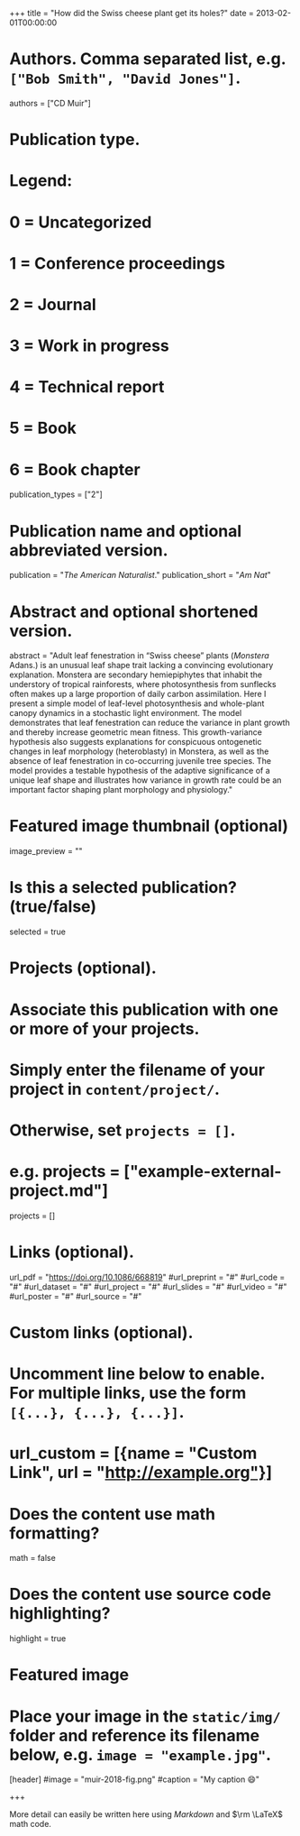+++
title = "How did the Swiss cheese plant get its holes?"
date = 2013-02-01T00:00:00

# Authors. Comma separated list, e.g. `["Bob Smith", "David Jones"]`.
authors = ["CD Muir"]

# Publication type.
# Legend:
# 0 = Uncategorized
# 1 = Conference proceedings
# 2 = Journal
# 3 = Work in progress
# 4 = Technical report
# 5 = Book
# 6 = Book chapter
publication_types = ["2"]

# Publication name and optional abbreviated version.
publication = "*The American Naturalist*."
publication_short = "*Am Nat*"

# Abstract and optional shortened version.
abstract = "Adult leaf fenestration in “Swiss cheese” plants (*Monstera* Adans.) is an unusual leaf shape trait lacking a convincing evolutionary explanation. Monstera are secondary hemiepiphytes that inhabit the understory of tropical rainforests, where photosynthesis from sunflecks often makes up a large proportion of daily carbon assimilation. Here I present a simple model of leaf-level photosynthesis and whole-plant canopy dynamics in a stochastic light environment. The model demonstrates that leaf fenestration can reduce the variance in plant growth and thereby increase geometric mean fitness. This growth-variance hypothesis also suggests explanations for conspicuous ontogenetic changes in leaf morphology (heteroblasty) in Monstera, as well as the absence of leaf fenestration in co-occurring juvenile tree species. The model provides a testable hypothesis of the adaptive significance of a unique leaf shape and illustrates how variance in growth rate could be an important factor shaping plant morphology and physiology."

# Featured image thumbnail (optional)
image_preview = ""

# Is this a selected publication? (true/false)
selected = true

# Projects (optional).
#   Associate this publication with one or more of your projects.
#   Simply enter the filename of your project in `content/project/`.
#   Otherwise, set `projects = []`.
#   e.g. projects = ["example-external-project.md"]
projects = []

# Links (optional).
url_pdf = "https://doi.org/10.1086/668819"
#url_preprint = "#"
#url_code = "#"
#url_dataset = "#"
#url_project = "#"
#url_slides = "#"
#url_video = "#"
#url_poster = "#"
#url_source = "#"

# Custom links (optional).
#   Uncomment line below to enable. For multiple links, use the form `[{...}, {...}, {...}]`.
# url_custom = [{name = "Custom Link", url = "http://example.org"}]

# Does the content use math formatting?
math = false

# Does the content use source code highlighting?
highlight = true

# Featured image
# Place your image in the `static/img/` folder and reference its filename below, e.g. `image = "example.jpg"`.
[header]
#image = "muir-2018-fig.png"
#caption = "My caption :smile:"

+++

More detail can easily be written here using *Markdown* and $\rm \LaTeX$ math code.
